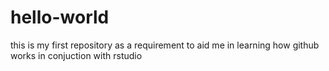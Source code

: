 # hello-world
this is my first repository as a requirement to aid me in learning how github works in conjuction with rstudio
